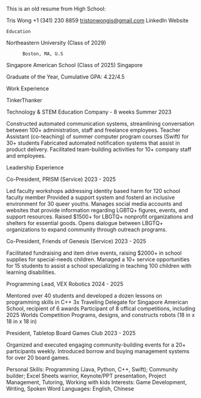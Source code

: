 This is an old resume from High School:

Tris Wong
+1 (341) 230 8859 tristonwongis@gmail.com
LinkedIn
Website

    Education

Northeastern University (Class of 2029)

          Boston, MA, U.S

Singapore American School (Class of 2025)
Singapore

Graduate of the Year, Cumulative GPA: 4.22/4.5

Work Experience

TinkerThanker

Technology & STEM Education Company - 8 weeks
Summer 2023

Constructed automated communication systems, streamlining conversation between 100+ administration, staff and freelance employees.
Teacher Assistant (co-teaching) of summer computer program courses (Swift) for 30+ students
Fabricated automated notification systems that assist in product delivery.
Facilitated team-building activities for 10+ company staff and employees.

Leadership Experience

Co-President, PRISM (Service)
2023 - 2025

Led faculty workshops addressing identity based harm for 120 school faculty member
Provided a support system and fosterd an inclusive environment for 30 queer youths.
Manages social media accounts and websites that provide information regarding LGBTQ+ figures, events, and support resources.
Raised $1500+ for LBGTQ+ nonprofit organizations and shelters for essential goods.
Opens dialogue between LBGTQ+ organizations to expand community through outreach programs.

Co-President, Friends of Genesis (Service)
2023 - 2025

Facilitated fundraising and item drive events, raising $2000+ in school supplies for special-needs children.
Managed a 10+ service opportunities for 15 students to assist a school specializing in teaching 100 children with learning disabilities.

Programming Lead, VEX Robotics
2024 - 2025

Mentored over 40 students and developed a dozen lessons on programming skills in C++
3x Traveling Delegate for Singapore American School, recipient of 6 awards
Participant of 8 offical competitions, including 2025 Worlds Competition
Programs, designs, and constructs robots (18 in x 18 in x 18 in)

President, Tabletop Board Games Club
2023 - 2025

Organized and executed engaging community-building events for a 20+ participants weekly.
Introduced borrow and buying management systems for over 20 board games.

Personal
Skills: Programming (Java, Python, C++, Swift); Community builder; Excel Sheets warrior, Keynote/PPT presentation, Project Management, Tutoring, Working with kids
Interests: Game Development, Writing, Spoken Word
Languages: English, Chinese
